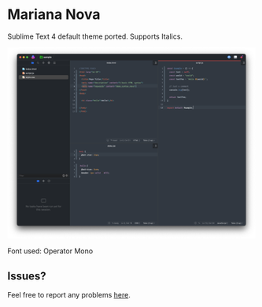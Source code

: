 # Mariana Nova

Sublime Text 4 default theme ported. Supports Italics.

![screenshot](https://github.com/widersky/nova-mariana-theme/blob/main/Images/screenshot.png?raw=true)

Font used: Operator Mono

## Issues?

Feel free to report any problems [here](https://github.com/widersky/nova-mariana-theme/issues).